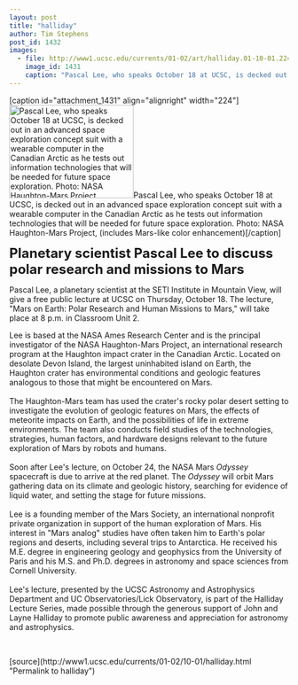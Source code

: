 ```yaml
---
layout: post
title: "halliday"
author: Tim Stephens
post_id: 1432
images:
  - file: http://www1.ucsc.edu/currents/01-02/art/halliday.01-10-01.224.jpg
    image_id: 1431
    caption: "Pascal Lee, who speaks October 18 at UCSC, is decked out in an advanced space exploration concept suit with a wearable computer in the Canadian Arctic as he tests out information technologies that will be needed for future space exploration. Photo: NASA Haughton-Mars Project, (includes Mars-like color enhancement)"
---
```


[caption id="attachment_1431" align="alignright" width="224"]<a href="http://localhost/mysite/wp-content/uploads/2001/10/halliday.01-10-01.224.jpg"><img class="size-full wp-image-1431" src="http://localhost/mysite/wp-content/uploads/2001/10/halliday.01-10-01.224.jpg" alt="Pascal Lee, who speaks October 18 at UCSC, is decked out in an advanced space exploration concept suit with a wearable computer in the Canadian Arctic as he tests out information technologies that will be needed for future space exploration. Photo: NASA Haughton-Mars Project, (includes Mars-like color enhancement)" width="224" height="168" /></a>Pascal Lee, who speaks October 18 at UCSC, is decked out in an advanced space exploration concept suit with a wearable computer in the Canadian Arctic as he tests out information technologies that will be needed for future space exploration. Photo: NASA Haughton-Mars Project, (includes Mars-like color enhancement)[/caption]
<p>
  <font size="5"><b>Planetary scientist Pascal Lee to discuss polar research and missions to Mars</b></font>
</p>
<p>
  Pascal Lee, a planetary scientist at the SETI Institute in Mountain View, will give a free public lecture at UCSC on Thursday, October 18. The lecture, "Mars on Earth: Polar Research and Human Missions to Mars," will take place at 8 p.m. in Classroom Unit 2.
</p>Lee is based at the NASA Ames Research Center and is the principal investigator of the NASA Haughton-Mars Project, an international research program at the Haughton impact crater in the Canadian Arctic. Located on desolate Devon Island, the largest uninhabited island on Earth, the Haughton crater has environmental conditions and geologic features analogous to those that might be encountered on Mars.<br>
<br>
The Haughton-Mars team has used the crater's rocky polar desert setting to investigate the evolution of geologic features on Mars, the effects of meteorite impacts on Earth, and the possibilities of life in extreme environments. The team also conducts field studies of the technologies, strategies, human factors, and hardware designs relevant to the future exploration of Mars by robots and humans.<br>
<br>
Soon after Lee's lecture, on October 24, the NASA Mars <i>Odyssey</i> spacecraft is due to arrive at the red planet. The <i>Odyssey</i> will orbit Mars gathering data on its climate and geologic history, searching for evidence of liquid water, and setting the stage for future missions.<br>
<br>
Lee is a founding member of the Mars Society, an international nonprofit private organization in support of the human exploration of Mars. His interest in "Mars analog" studies have often taken him to Earth's polar regions and deserts, including several trips to Antarctica. He received his M.E. degree in engineering geology and geophysics from the University of Paris and his M.S. and Ph.D. degrees in astronomy and space sciences from Cornell University.<br>
<br>
Lee's lecture, presented by the UCSC Astronomy and Astrophysics Department and UC Observatories/Lick Observatory, is part of the Halliday Lecture Series, made possible through the generous support of John and Layne Halliday to promote public awareness and appreciation for astronomy and astrophysics.
<p>
  <br>

</p>
[source](http://www1.ucsc.edu/currents/01-02/10-01/halliday.html "Permalink to halliday")

